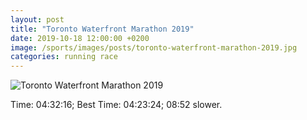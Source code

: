 ```yaml
---
layout: post
title: "Toronto Waterfront Marathon 2019"
date: 2019-10-18 12:00:00 +0200
image: /sports/images/posts/toronto-waterfront-marathon-2019.jpg
categories: running race
---
```


![Toronto Waterfront Marathon 2019](/sports/images/posts/toronto-waterfront-marathon-2019.jpg)

<!-- more -->

Time: 04:32:16; Best Time: 04:23:24; 08:52 slower.

